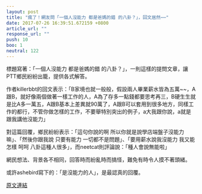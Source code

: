 ```yaml
---
layout: post
title: "瘋了！網友問「一個人沒能力 都是爸媽的錯 的八卦？」，回文居然⋯⋯"
date: 2017-07-26 16:39:51.672159 +0800
article_url: ""
response_url: ""
push: 10
boo: 1
neutral: 122
---
```


標題寫著：「一個人沒能力 都是爸媽的錯 的八卦？」，一則這樣的提問文章，讓PTT鄉民紛紛出籠，提供各式解答。

作者killerbbt的回文表示：「B家境也就一般般，假設兩人畢業薪水皆為五萬~~，A跟B，就好像兩個做著一樣工作的人，A為了存多一點錢都要思考再三，B硬生生就是比A多一萬五，A跟B基本上差異就90萬了，A跟B可以套用到很多地方，同樣工作的都行，不管你做怎樣的工作，不要舉特別突出的例子，a大我跟你說，a就是跟我講他沒能力」

對這篇回覆，鄉民紛紛表示：「這句你說的啊  所以你就是說學店端盤子沒能力嘛」、「然後你跟我說 只要有能力 一切都不是問題」、「要用薪水說我沒能力  我又能怎樣 呵呵 八卦這種人很多」，而neetcat則評論說：「種人會說無能啦」

網民想法、背景各不相同，回答時而紛亂時而搞怪，難免有時令人摸不著頭緒。

或許ashebird寫下的：「是沒能力的人」，是最認真的回覆。

<a href = "https://www.ptt.cc/bbs/Gossiping/M.1501051743.A.525.html">原文連結</a>

